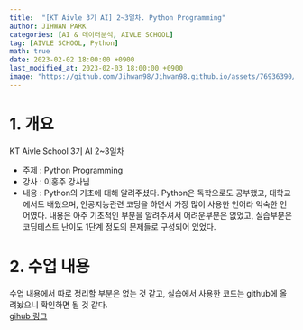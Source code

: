 ```yaml
---
title:  "[KT Aivle 3기 AI] 2~3일차. Python Programming"
author: JIHWAN PARK
categories: [AI & 데이터분석, AIVLE SCHOOL]
tag: [AIVLE SCHOOL, Python]
math: true
date: 2023-02-02 18:00:00 +0900
last_modified_at: 2023-02-03 18:00:00 +0900
image: "https://github.com/Jihwan98/Jihwan98.github.io/assets/76936390/6be11e55-36a3-4a86-8e30-d8928f732a0c"
---
```


# 1. 개요
KT Aivle School 3기 AI 2~3일차 
- 주제 : Python Programming
- 강사 : 이홍주 강사님
- 내용 : Python의 기초에 대해 알려주셨다. Python은 독학으로도 공부했고, 대학교에서도 배웠으며, 인공지능관련 코딩을 하면서 가장 많이 사용한 언어라 익숙한 언어였다. 내용은 아주 기초적인 부분을 알려주셔서 어려운부분은 없었고, 실습부분은 코딩테스트 난이도 1단계 정도의 문제들로 구성되어 있었다.

# 2. 수업 내용
수업 내용에서 따로 정리할 부분은 없는 것 같고, 실습에서 사용한 코드는 github에 올려놨으니 확인하면 될 것 같다.<br>
[gihub 링크](https://github.com/Jihwan98/aivle_school/tree/main/python_programming)